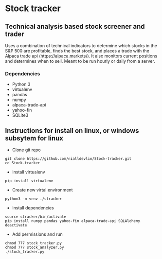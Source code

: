 # Stock tracker
## Technical analysis based stock screener and trader
<p>
Uses a combination of technical indicators to determine which stocks in the S&P 500 are profitable, finds the best stock, and places a trade with the Alpaca trade api (https://alpaca.markets/). It also monitors current positions and determines when to sell. Meant to be run hourly or daily from a server.
</p>

### Dependencies
- Python 3
- virtualenv
- pandas
- numpy
- alpaca-trade-api
- yahoo-fin
- SQLite3

## Instructions for install on linux, or windows subsytem for linux
- Clone git repo

```
git clone https://github.com/nialldevlin/Stock-tracker.git
cd Stock-tracker
```

- Install virtualenv

```pip install virtualenv```

- Create new virtal environment

```python3 -m venv ./stracker```

- Install dependencies

```
source stracker/bin/activate
pip install numpy pandas yahoo-fin alpaca-trade-api SQLAlchemy
deactivate
```

- Add permissions and run

```
chmod 777 stock_tracker.py
chmod 777 stock_analyzer.py
./stock_tracker.py
```




		
 
